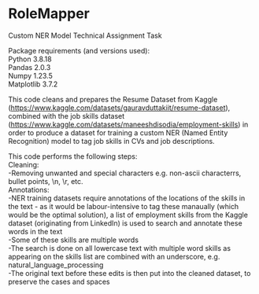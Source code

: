# RoleMapper
Custom NER Model Technical Assignment Task

Package requirements (and versions used): <br>
Python 3.8.18 <br>
Pandas 2.0.3 <br>
Numpy 1.23.5 <br>
Matplotlib 3.7.2 <br>

This code cleans and prepares the Resume Dataset from Kaggle (https://www.kaggle.com/datasets/gauravduttakiit/resume-dataset), combined with the job skills dataset (https://www.kaggle.com/datasets/maneeshdisodia/employment-skills) in order to produce a dataset for training a custom NER (Named Entity Recognition) model to tag job skills in CVs and job descriptions.

This code performs the following steps:<br>
Cleaning:<br>
-Removing unwanted and special characters e.g. non-ascii characterrs, bullet points, \n, \r, etc.<br>
Annotations: <br>
-NER training datasets require annotations of the locations of the skills in the text - as it would be labour-intensive to tag these manaually (which would be the optimal solution), a list of employment skills from the Kaggle dataset (originating from LinkedIn) is used to search and annotate these words in the text <br>
-Some of these skills are multiple words <br>
-The search is done on all lowercase text with multiple word skills as appearing on the skills list are combined with an underscore, e.g. natural_language_processing <br>
-The original text before these edits is then put into the cleaned dataset, to preserve the cases and spaces <br>



